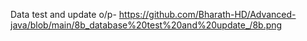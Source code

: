 Data test and update o/p- https://github.com/Bharath-HD/Advanced-java/blob/main/8b_database%20test%20and%20update_/8b.png
